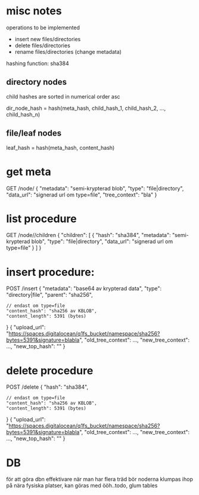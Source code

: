 
# misc notes

operations to be implemented
- insert new files/directories
- delete files/directories
- rename files/directories (change metadata)

hashing function: sha384

## directory nodes

child hashes are sorted in numerical order asc

dir_node_hash = hash(meta_hash, child_hash_1, child_hash_2, ..., child_hash_n)

## file/leaf nodes

leaf_hash = hash(meta_hash, content_hash)

# get meta
GET /node/<hash>
{
    "metadata": "semi-krypterad blob",
    "type": "file|directory",
    "data_url": "signerad url om type=file",
    "tree_context": "bla"
}


# list procedure
GET /node/<hash>/children
{
    "children": [
        {
            "hash": "sha384",
            "metadata": "semi-krypterad blob",
            "type": "file|directory",
            "data_url": "signerad url om type=file"
        }
    ]
}

# insert procedure:

POST /insert
{
    "metadata": "base64 av krypterad data",
    "type": "directory|file",
    "parent": "sha256",

    // endast om type=file
    "content_hash": "sha256 av KBLOB",
    "content_length": 5391 (bytes)
}
    {
        "upload_url": "https://spaces.digitalocean/q1fs_bucket/namespace/sha256?bytes=5391&signature=blabla",
        "old_tree_context": ...,
        "new_tree_context": ...,
        "new_top_hash": ""
    }


# delete procedure


POST /delete
{
    "hash": "sha384",

    // endast om type=file
    "content_hash": "sha256 av KBLOB",
    "content_length": 5391 (bytes)
}
{
    "upload_url": "https://spaces.digitalocean/q1fs_bucket/namespace/sha256?bytes=5391&signature=blabla",
    "old_tree_context": ...,
    "new_tree_context": ...,
    "new_top_hash": ""
}


# DB

för att göra dbn effektivare när man har flera träd bör noderna klumpas ihop på nära fysiska platser, kan göras med ööh..todo, glum tables